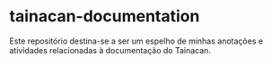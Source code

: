 # tainacan-documentation
Este repositório destina-se a ser um espelho de minhas anotações e atividades relacionadas à documentação do Tainacan.

